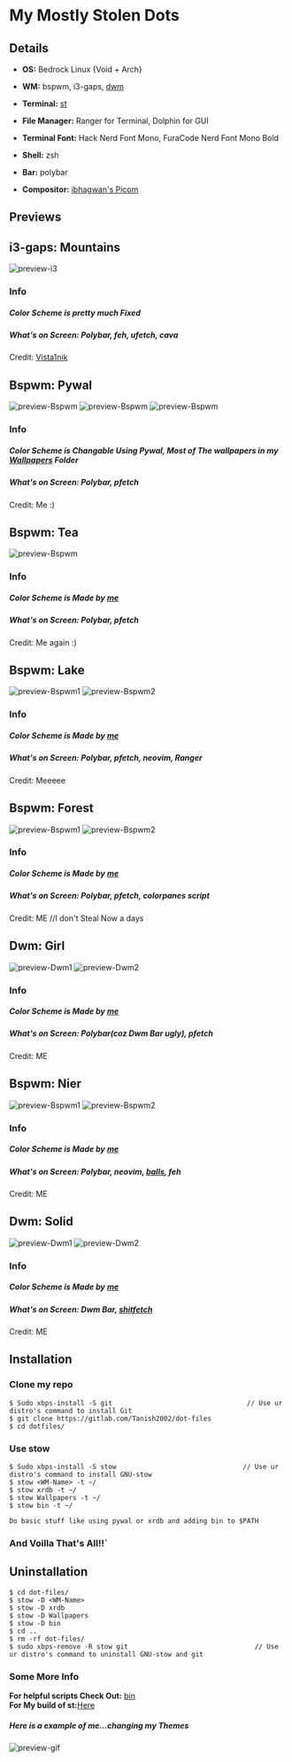 # My Mostly Stolen Dots
## Details


* **OS:** Bedrock Linux {Void + Arch}
 
* **WM:** bspwm, i3-gaps, [dwm](https://gitlab.com/Tanish2002/dwm-tanish2002)
 
* **Terminal:** [st](https://gitlab.com/Tanish2002/st-tanish2002)

*  **File Manager:** Ranger for Terminal, Dolphin for GUI
 
* **Terminal Font:** Hack Nerd Font Mono, FuraCode Nerd Font Mono Bold
 
* **Shell:** zsh
 
* **Bar:** polybar
 
* **Compositor:** [ibhagwan's Picom](https://github.com/ibhagwan/picom)
 
## Previews

## i3-gaps: Mountains
![preview-i3](Screenshots/i3_Mountains.png)
### Info
##### Color Scheme is pretty much Fixed
##### What's on Screen: Polybar, feh, ufetch, cava
Credit: [Vista1nik](https://github.com/Vista1nik/i3-mountains)


## Bspwm: Pywal
![preview-Bspwm](Screenshots/bspwm_Pywal2.png)
![preview-Bspwm](Screenshots/bspwm_Pywal1.png)
![preview-Bspwm](Screenshots/bspwm_Pywal3.png)
### Info
##### Color Scheme is Changable Using Pywal, Most of The wallpapers in my [Wallpapers](https://gitlab.com/Tanish2002/dot-files/-/tree/master/Wallpapers%2FWallpapers) Folder <br />
##### What's on Screen: Polybar, pfetch
Credit: Me :) 

## Bspwm: Tea
![preview-Bspwm](Screenshots/bspwm_Tea.png)
### Info
##### Color Scheme is Made by [me](https://gitlab.com/Tanish2002/dot-files/-/tree/master/xrdb%2Fxrdb)
##### What's on Screen: Polybar, pfetch
Credit: Me again :) 

## Bspwm: Lake
![preview-Bspwm1](Screenshots/bspwm_Lake1.png)
![preview-Bspwm2](Screenshots/bspwm_Lake2.png)
### Info
##### Color Scheme is Made by [me](https://gitlab.com/Tanish2002/dot-files/-/tree/master/xrdb%2Fxrdb)
##### What's on Screen: Polybar, pfetch, neovim, Ranger
Credit: Meeeee 

## Bspwm: Forest
![preview-Bspwm1](Screenshots/bspwm_Forest1.png)
![preview-Bspwm2](Screenshots/bspwm_Forest2.png)
### Info
##### Color Scheme is Made by [me](https://gitlab.com/Tanish2002/dot-files/-/tree/master/xrdb%2Fxrdb)
##### What's on Screen: Polybar, pfetch, colorpanes script
Credit: ME   //I don't Steal Now a days 

## Dwm: Girl
![preview-Dwm1](Screenshots/dwm_Girl1.png)
![preview-Dwm2](Screenshots/dwm_Girl2.png)
### Info
##### Color Scheme is Made by [me](https://gitlab.com/Tanish2002/dot-files/-/tree/master/xrdb%2Fxrdb)
##### What's on Screen: Polybar(coz Dwm Bar ugly), pfetch
Credit: ME 

## Bspwm: Nier
![preview-Bspwm1](Screenshots/bspwm_Nier1.png)
![preview-Bspwm2](Screenshots/bspwm_Nier2.png)
### Info
##### Color Scheme is Made by [me](https://gitlab.com/Tanish2002/dot-files/-/tree/master/xrdb%2Fxrdb)
##### What's on Screen: Polybar, neovim, [balls](bin/bin/balls), feh
Credit: ME 

## Dwm: Solid
![preview-Dwm1](Screenshots/dwm_Solid1.png)
![preview-Dwm2](Screenshots/dwm_Solid2.png)
### Info
##### Color Scheme is Made by [me](https://gitlab.com/Tanish2002/dot-files/-/tree/master/xrdb%2Fxrdb)
##### What's on Screen: Dwm Bar, [shitfetch](bin/bin/shitfetch)
Credit: ME 

## Installation

### **Clone my repo**
```
$ Sudo xbps-install -S git                                  // Use ur distro's command to install Git
$ git clone https://gitlab.com/Tanish2002/dot-files
$ cd dotfiles/
``` 

### **Use stow**
```
$ Sudo xbps-install -S stow                                // Use ur distro's command to install GNU-stow
$ stow <WM-Name> -t ~/
$ stow xrdb -t ~/
$ stow Wallpapers -t ~/
$ stow bin -t ~/

Do basic stuff like using pywal or xrdb and adding bin to $PATH
```

### **And Voilla That's All!!**`

## Uninstallation
```
$ cd dot-files/
$ stow -D <WM-Name>
$ stow -D xrdb
$ stow -D Wallpapers
$ stow -D bin
$ cd ..
$ rm -rf dot-files/
$ sudo xbps-remove -R stow git                                // Use ur distro's command to uninstall GNU-stow and git
```

### Some More Info
**For helpful scripts Check Out:** [bin](https://gitlab.com/Tanish2002/dot-files/-/tree/master/bin%2Fbin) <br />
**For My build of st:**[Here](https://gitlab.com/Tanish2002/st-tanish2002)

##### Here is a example of me...changing my Themes
![preview-gif](Screenshots/Theme-change.gif)
